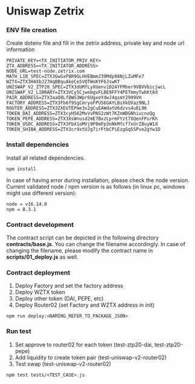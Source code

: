 # Uniswap Zetrix


### ENV file creation

Create dotenv file and fill in the zetrix address, private key and node url information

```
PRIVATE_KEY=<TX_INITIATOR_PRIV_KEY>
ZTX_ADDRESS=<TX_INITIATOR_ADDRESS>
NODE_URL=test-node.zetrix.com
MATH_LIB_SPEC=ZTX3GwGxP8R9GLHVEBmmJ39Mdp98NjLZuMFe7
WZTX=ZTX3H4XbJ27HqBBquAkeCe5VQTWoKYF6JswKT
UNISWAP_V2_ZTP20_SPEC=ZTX3dUMfLyXUenv1D24YFMher9VBVVbicjwcL
UNISWAP_V2_LIBRARY=ZTX3VCy5CjwebgvFLBE9FFY4PETmmyTwbKt8d
PAIR_ADDRESS=ZTX3aaQ8Lf8WS3Wpr6UgxeYdwJ4qsmY2999VH
FACTORY_ADDRESS=ZTX3Fb6f9SgCmryoFPU56GAYLBsXkQVaz9NLJ
ROUTER_ADDRESS=ZTX3ZXEUTEPme3x2gCuEAWdatU6dzvs4uEL96
TOKEN_DAI_ADDRESS=ZTX3cyH562MvVvPNS2zWt7KZnWDGNhiucnoQg
TOKEN_PEPE_ADDRESS=ZTX3XsWnusd2mE7BxzLprmFYzt7XQenFPurKh
TOKEN_USDC_ADDRESS=ZTX3FbX1oMVj9P8mFp3nNkMfcf7xUrZ8uyW1d
TOKEN_SHIBA_ADDRESS=ZTX3cr9xtUJg7irFtbCPiEzgGq5SPvo2gYw1D
```

### Install dependencies

Install all related dependencies. 

```
npm install

```

In case of having error during installation, please check the node version. Current validated node / npm version is as follows (in linux pc, windows might use different version):

```
node = v16.14.0
npm = 8.3.1

```


### Contract development

The contract script can be depicted in the following directory **contracts/base.js**. You can change the filename accordingly. In case of changing the filename, please modify the contract name in **scripts/01_deploy.js** as well.


### Contract deployment

1. Deploy Factory and set the factory address
2. Deploy WZTX token
3. Deploy other token (DAI, PEPE, etc)
4. Deploy Router02 (set Factory and WZTX address in init)

```
npm run deploy:<NAMING_REFER_TO_PACKAGE_JSON>
```


### Run test

1. Set approve to router02 for each token (test-ztp20-dai, test-ztp20-pepe)
2. Add liquidity to create token pair (test-uniswap-v2-router02)
3. Test swap (test-uniswap-v2-router02)

```
npm test tests/<TEST_CASE>.js
```

